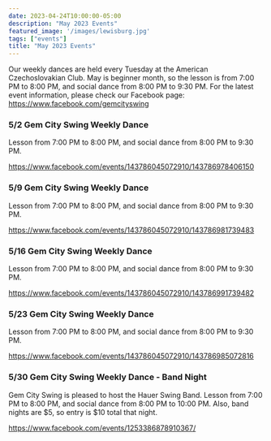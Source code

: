 ```yaml
---
date: 2023-04-24T10:00:00-05:00
description: "May 2023 Events"
featured_image: '/images/lewisburg.jpg'
tags: ["events"]
title: "May 2023 Events"
---
```


Our weekly dances are held every Tuesday at the American Czechoslovakian Club. May is beginner month, so the lesson is from 7:00 PM to 8:00 PM, and social dance from 8:00 PM to 9:30 PM. For the latest event information, please check our Facebook page: https://www.facebook.com/gemcityswing

### 5/2 Gem City Swing Weekly Dance

Lesson from 7:00 PM to 8:00 PM, and social dance from 8:00 PM to 9:30 PM.

https://www.facebook.com/events/143786045072910/143786978406150

### 5/9 Gem City Swing Weekly Dance

Lesson from 7:00 PM to 8:00 PM, and social dance from 8:00 PM to 9:30 PM.

https://www.facebook.com/events/143786045072910/143786981739483

### 5/16 Gem City Swing Weekly Dance

Lesson from 7:00 PM to 8:00 PM, and social dance from 8:00 PM to 9:30 PM.

https://www.facebook.com/events/143786045072910/143786991739482

### 5/23 Gem City Swing Weekly Dance

Lesson from 7:00 PM to 8:00 PM, and social dance from 8:00 PM to 9:30 PM.

https://www.facebook.com/events/143786045072910/143786985072816

### 5/30 Gem City Swing Weekly Dance - Band Night

Gem City Swing is pleased to host the Hauer Swing Band. Lesson from 7:00 PM to 8:00 PM, and social dance from 8:00 PM to 10:00 PM. Also, band nights are $5, so entry is $10 total that night.

https://www.facebook.com/events/1253386878910367/
